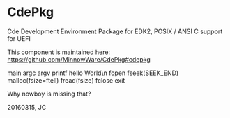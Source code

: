 # CdePkg
Cde Development Environment Package for EDK2, POSIX / ANSI C support for UEFI

This component is maintained here: https://github.com/MinnowWare/CdePkg#cdepkg

main
argc
argv
printf
hello World\n
fopen
fseek(SEEK_END)
malloc(fsize=ftell)
fread(fsize)
fclose
exit

Why nowboy is missing that?

20160315, JC

